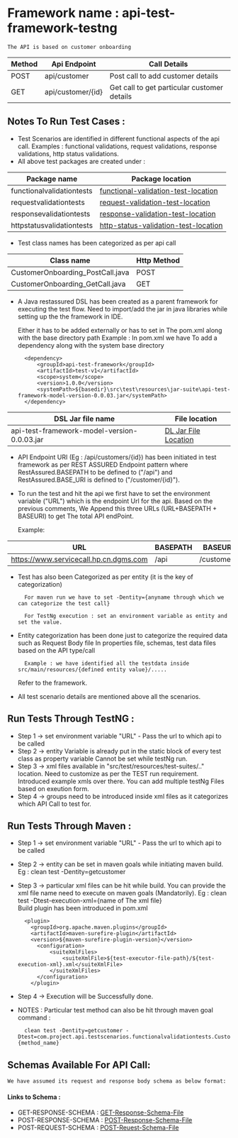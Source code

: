 # Framework name : api-test-framework-testng

	The API is based on customer onboarding

| Method | Api Endpoint | Call Details |
|--------|--------------|--------------|
| POST | api/customer | Post call to add customer details |
| GET | api/customer/{id} | Get call to get particular customer details |

## Notes To Run Test Cases : 

+ Test Scenarios are identified in different functional aspects of the api call.
	Examples : functional validations, request validations, response validations, http status validations.
+ All above test packages are created under : 

|Package name| Package location|
|------------|-----------------|
| functionalvalidationtests | [functional-validation-test-location](https://github.com/ranadeep-banik137/api-test-framework-testNg/tree/FB-API-TEST-V1/src/test/java/com/project/api/testscenarios/functionalvalidationtests) |
| requestvalidationtests | [request-validation-test-location](https://github.com/ranadeep-banik137/api-test-framework-testNg/tree/FB-API-TEST-V1/src/test/java/com/project/api/testscenarios/requestvalidationtests) |
| responsevalidationtests | [response-validation-test-location](https://github.com/ranadeep-banik137/api-test-framework-testNg/tree/FB-API-TEST-V1/src/test/java/com/project/api/testscenarios/responsevalidationtests) |
| httpstatusvalidationtests | [http-status-validation-test-location](https://github.com/ranadeep-banik137/api-test-framework-testNg/tree/FB-API-TEST-V1/src/test/java/com/project/api/testscenarios/httpstatusvalidationtests) |


+ Test class names has been categorized as per api call

| Class name | Http Method |
|------------|-------------|
| CustomerOnboarding_PostCall.java | POST |
| CustomerOnboarding_GetCall.java | GET |


+ A Java restassured DSL has been created as a parent framework for executing the test flow.
Need to import/add the jar in java libraries while setting up the the framework in IDE.

	Either it has to be added externally or has to set in The pom.xml along with the base directory path
	Example : 
	In pom.xml we have To add a dependency along with the system base directory
	
		<dependency>
	    	<groupId>api-test-framework</groupId>
	    	<artifactId>test-v1</artifactId>
	    	<scope>system</scope>
	    	<version>1.0.0</version>
	    	<systemPath>${basedir}\src\test\resources\jar-suite\api-test-framework-model-version-0.0.03.jar</systemPath>
		</dependency>

|DSL Jar file name| File location|
|-----------------|--------------|
| api-test-framework-model-version-0.0.03.jar | [DL Jar File Location](https://github.com/ranadeep-banik137/api-test-framework-testNg/blob/FB-API-TEST-V1/src/test/resources/jar-suite/api-test-framework-model-version-0.0.03.jar) |

+ API Endpoint URI (Eg : /api/customers/{id}) has been initiated in test framework as per REST ASSURED Endpoint pattern
where RestAssured.BASEPATH to be defined to ("/api") and RestAssured.BASE_URI is defined to ("/customer/{id}"). 

+ To run the test and hit the api we first have to set the environment variable ("URL") which is the endpoint Url for the api.
Based on the previous comments, We Append this three URLs (URL+BASEPATH + BASEURI) to get The total API endPoint.

	Example: 
	
| URL | BASEPATH | BASEURI |
|-----|----------|---------|
|https://www.servicecall.hp.cn.dgms.com | /api | /customers |

+ Test has also been Categorized as per entity (it is the key of categorization)

		For maven run we have to set -Dentity={anyname through which we can categorize the test call}
	
		For TestNg execution : set an environment variable as entity and set the value.

+ Entity categorization has been done just to categorize the required data such as Request Body file In properties file, schemas, test data files based on the API type/call
	
		Example : we have identified all the testdata inside src/main/resources/{defined entity value}/.....
	Refer to the framework.
	
+ All test scenario details are mentioned above all the scenarios.

## Run Tests Through TestNG :

+ Step 1 ->
	set environment variable "URL" - Pass the url to which api to be called
+ Step 2 ->
	entity Variable is already put in the static block of every test class as property variable Cannot be set while testNg run.
+ Step 3 -> 
	xml files available in "src/test/resources/test-suites/.." location. Need to customize as per the TEST run requirement. Introduced example xmls over there. You can add multiple testNg Files based on exeution form.
+ Step 4 ->
	groups need to be introduced inside xml files as it categorizes which API Call to test for.
	
## Run Tests Through Maven : 

+ Step 1 -> 
	set environment variable "URL" - Pass the url to which api to be called
+ Step 2 -> 
	entity can be set in maven goals while initiating maven build. Eg : clean test -Dentity=getcustomer
+ Step 3 -> 
	particular xml files can be hit while build. You can provide the xml file name need to execute on maven goals (Mandatorily). Eg : clean test -Dtest-execution-xml={name of The xml file}	
	Build plugin has been introduced in pom.xml
		
		<plugin>
	      <groupId>org.apache.maven.plugins</groupId>
	      <artifactId>maven-surefire-plugin</artifactId>
	      <version>${maven-surefire-plugin-version}</version>
	      	<configuration>
	      		<suiteXmlFiles>
	      			<suiteXmlFile>${test-executor-file-path}/${test-execution-xml}.xml</suiteXmlFile>
	      		</suiteXmlFiles>
	      	</configuration>
	      </plugin>
+ Step 4 -> 
	Execution will be Successfully done.
	
+ NOTES : Particular test method can also be hit through maven goal command : 

		clean test -Dentity=getcustomer -Dtest=com.project.api.testscenarios.functionalvalidationtests.CustomerOnboarding_GetCall#{method_name}

## Schemas Available For API Call: 
	
	We have assumed its request and response body schema as below format: 
	
#### Links to Schema : 
+ GET-RESPONSE-SCHEMA :	[GET-Response-Schema-File](https://github.com/ranadeep-banik137/api-test-framework-testNg/blob/FB-API-TEST-V1/src/main/resources/getcustomer/schemas/response-JSON-schema.json)
+ POST-RESPONSE-SCHEMA : [POST-Response-Schema-File](https://github.com/ranadeep-banik137/api-test-framework-testNg/blob/FB-API-TEST-V1/src/main/resources/postcustomer/schemas/response-JSON-schema.json)
+ POST-REQUEST-SCHEMA : [POST-Reuest-Schema-File](https://github.com/ranadeep-banik137/api-test-framework-testNg/blob/FB-API-TEST-V1/src/main/resources/postcustomer/schemas/request-JSON-schema.json)
